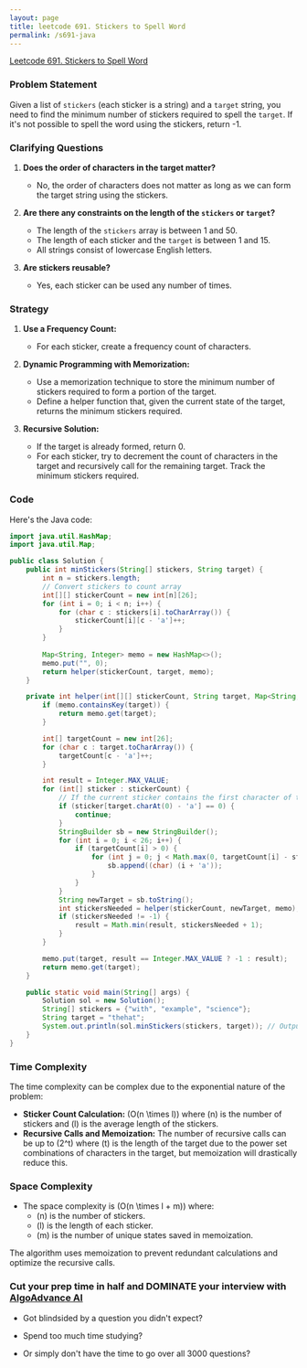 ```yaml
---
layout: page
title: leetcode 691. Stickers to Spell Word
permalink: /s691-java
---
```

[Leetcode 691. Stickers to Spell Word](https://algoadvance.github.io/algoadvance/l691)
### Problem Statement
Given a list of `stickers` (each sticker is a string) and a `target` string, you need to find the minimum number of stickers required to spell the `target`. If it's not possible to spell the word using the stickers, return -1.

### Clarifying Questions
1. **Does the order of characters in the target matter?**
   - No, the order of characters does not matter as long as we can form the target string using the stickers.

2. **Are there any constraints on the length of the `stickers` or `target`?**
   - The length of the `stickers` array is between 1 and 50.
   - The length of each sticker and the `target` is between 1 and 15.
   - All strings consist of lowercase English letters.

3. **Are stickers reusable?**
   - Yes, each sticker can be used any number of times.

### Strategy 
1. **Use a Frequency Count:**
   - For each sticker, create a frequency count of characters.

2. **Dynamic Programming with Memorization:**
   - Use a memorization technique to store the minimum number of stickers required to form a portion of the target.
   - Define a helper function that, given the current state of the target, returns the minimum stickers required.

3. **Recursive Solution:**
   - If the target is already formed, return 0.
   - For each sticker, try to decrement the count of characters in the target and recursively call for the remaining target. Track the minimum stickers required.

### Code

Here's the Java code:

```java
import java.util.HashMap;
import java.util.Map;

public class Solution {
    public int minStickers(String[] stickers, String target) {
        int n = stickers.length;
        // Convert stickers to count array
        int[][] stickerCount = new int[n][26];
        for (int i = 0; i < n; i++) {
            for (char c : stickers[i].toCharArray()) {
                stickerCount[i][c - 'a']++;
            }
        }
        
        Map<String, Integer> memo = new HashMap<>();
        memo.put("", 0);
        return helper(stickerCount, target, memo);
    }

    private int helper(int[][] stickerCount, String target, Map<String, Integer> memo) {
        if (memo.containsKey(target)) {
            return memo.get(target);
        }

        int[] targetCount = new int[26];
        for (char c : target.toCharArray()) {
            targetCount[c - 'a']++;
        }

        int result = Integer.MAX_VALUE;
        for (int[] sticker : stickerCount) {
            // If the current sticker contains the first character of target
            if (sticker[target.charAt(0) - 'a'] == 0) {
                continue;
            }
            StringBuilder sb = new StringBuilder();
            for (int i = 0; i < 26; i++) {
                if (targetCount[i] > 0) {
                    for (int j = 0; j < Math.max(0, targetCount[i] - sticker[i]); j++) {
                        sb.append((char) (i + 'a'));
                    }
                }
            }
            String newTarget = sb.toString();
            int stickersNeeded = helper(stickerCount, newTarget, memo);
            if (stickersNeeded != -1) {
                result = Math.min(result, stickersNeeded + 1);
            }
        }

        memo.put(target, result == Integer.MAX_VALUE ? -1 : result);
        return memo.get(target);
    }

    public static void main(String[] args) {
        Solution sol = new Solution();
        String[] stickers = {"with", "example", "science"};
        String target = "thehat";
        System.out.println(sol.minStickers(stickers, target)); // Output: 3
    }
}
```

### Time Complexity
The time complexity can be complex due to the exponential nature of the problem:
- **Sticker Count Calculation:** \(O(n \times l)\) where \(n\) is the number of stickers and \(l\) is the average length of the stickers.
- **Recursive Calls and Memoization:** The number of recursive calls can be up to \(2^t\) where \(t\) is the length of the target due to the power set combinations of characters in the target, but memoization will drastically reduce this.

### Space Complexity
- The space complexity is \(O(n \times l + m)\) where:
  - \(n\) is the number of stickers.
  - \(l\) is the length of each sticker.
  - \(m\) is the number of unique states saved in memoization.

The algorithm uses memoization to prevent redundant calculations and optimize the recursive calls.


### Cut your prep time in half and DOMINATE your interview with [AlgoAdvance AI](https://algoAdvance.com)

- Got blindsided by a question you didn't expect?

- Spend too much time studying?

- Or simply don't have the time to go over all 3000 questions?

